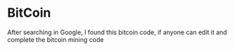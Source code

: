 # BitCoin
After searching in Google, I found this bitcoin code, if anyone can edit it and complete the bitcoin mining code
